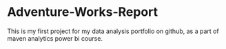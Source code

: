 # Adventure-Works-Report
This is my first project for my data analysis portfolio on github, as a part of maven analytics power bi course.
